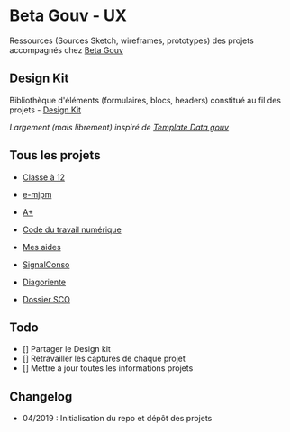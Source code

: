 # Beta Gouv - UX

Ressources (Sources Sketch, wireframes, prototypes) des projets accompagnés chez [Beta Gouv](https://github.com/betagouv)

## Design Kit

Bibliothèque d'éléments (formulaires, blocs, headers) constitué au fil des projets - [Design Kit](./designkit/)

_Largement (mais librement) inspiré de [Template Data gouv](https://template.data.gouv.fr/)_

## Tous les projets

* [Classe à 12](./classe-a-12/)
* [e-mjpm](./e-mjpm/)
* [A+](./aplus/)


* [Code du travail numérique](./codedutravail/)
* [Mes aides](./mesaides/)
* [SignalConso](./signalconso/)
* [Diagoriente](./diagoriente/)
* [Dossier SCO](./dossiersco/)


## Todo

* [] Partager le Design kit
* [] Retravailler les captures de chaque projet
* [] Mettre à jour toutes les informations projets



## Changelog

* 04/2019 : Initialisation du repo et dépôt des projets
